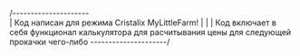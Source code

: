  /---------------------\
| Код написан для режима Cristalix MyLittleFarm! |
| 
| Код включает в себя функционал калькулятора для расчитывания цены для следующей прокачки чего-либо 
\---------------------/ 